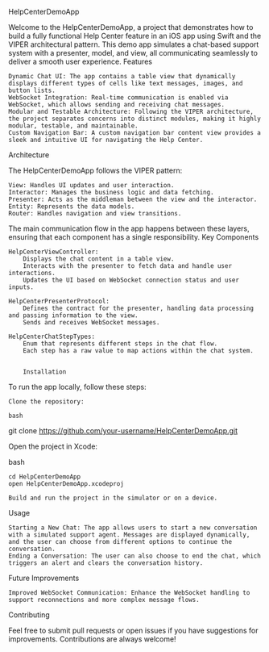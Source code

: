 HelpCenterDemoApp

Welcome to the HelpCenterDemoApp, a project that demonstrates how to build a fully functional Help Center feature in an iOS app using Swift and the VIPER architectural pattern. This demo app simulates a chat-based support system with a presenter, model, and view, all communicating seamlessly to deliver a smooth user experience.
Features

    Dynamic Chat UI: The app contains a table view that dynamically displays different types of cells like text messages, images, and button lists.
    WebSocket Integration: Real-time communication is enabled via WebSocket, which allows sending and receiving chat messages.
    Modular and Testable Architecture: Following the VIPER architecture, the project separates concerns into distinct modules, making it highly modular, testable, and maintainable.
    Custom Navigation Bar: A custom navigation bar content view provides a sleek and intuitive UI for navigating the Help Center.

Architecture

The HelpCenterDemoApp follows the VIPER pattern:

    View: Handles UI updates and user interaction.
    Interactor: Manages the business logic and data fetching.
    Presenter: Acts as the middleman between the view and the interactor.
    Entity: Represents the data models.
    Router: Handles navigation and view transitions.

The main communication flow in the app happens between these layers, ensuring that each component has a single responsibility.
Key Components

    HelpCenterViewController:
        Displays the chat content in a table view.
        Interacts with the presenter to fetch data and handle user interactions.
        Updates the UI based on WebSocket connection status and user inputs.

    HelpCenterPresenterProtocol:
        Defines the contract for the presenter, handling data processing and passing information to the view.
        Sends and receives WebSocket messages.

    HelpCenterChatStepTypes:
        Enum that represents different steps in the chat flow.
        Each step has a raw value to map actions within the chat system.


        Installation

To run the app locally, follow these steps:

    Clone the repository:

    bash

git clone https://github.com/your-username/HelpCenterDemoApp.git

Open the project in Xcode:

bash

    cd HelpCenterDemoApp
    open HelpCenterDemoApp.xcodeproj

    Build and run the project in the simulator or on a device.

Usage

    Starting a New Chat: The app allows users to start a new conversation with a simulated support agent. Messages are displayed dynamically, and the user can choose from different options to continue the conversation.
    Ending a Conversation: The user can also choose to end the chat, which triggers an alert and clears the conversation history.

Future Improvements

    Improved WebSocket Communication: Enhance the WebSocket handling to support reconnections and more complex message flows.

Contributing

Feel free to submit pull requests or open issues if you have suggestions for improvements. Contributions are always welcome!
